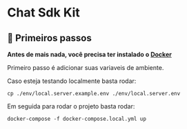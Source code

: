 # Chat Sdk Kit

## :footprints: Primeiros passos

**Antes de mais nada, você precisa ter instalado o [Docker](https://docs.docker.com/compose/)**

Primeiro passo é adicionar suas variaveis de ambiente.

Caso esteja testando localmente basta rodar:

`cp ./env/local.server.example.env ./env/local.server.env`

Em seguida para rodar o projeto basta rodar:

`docker-compose -f docker-compose.local.yml up`
